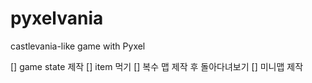 # pyxelvania
castlevania-like game with Pyxel

[] game state 제작
[] item 먹기
[] 복수 맵 제작 후 돌아다녀보기
[] 미니맵 제작
